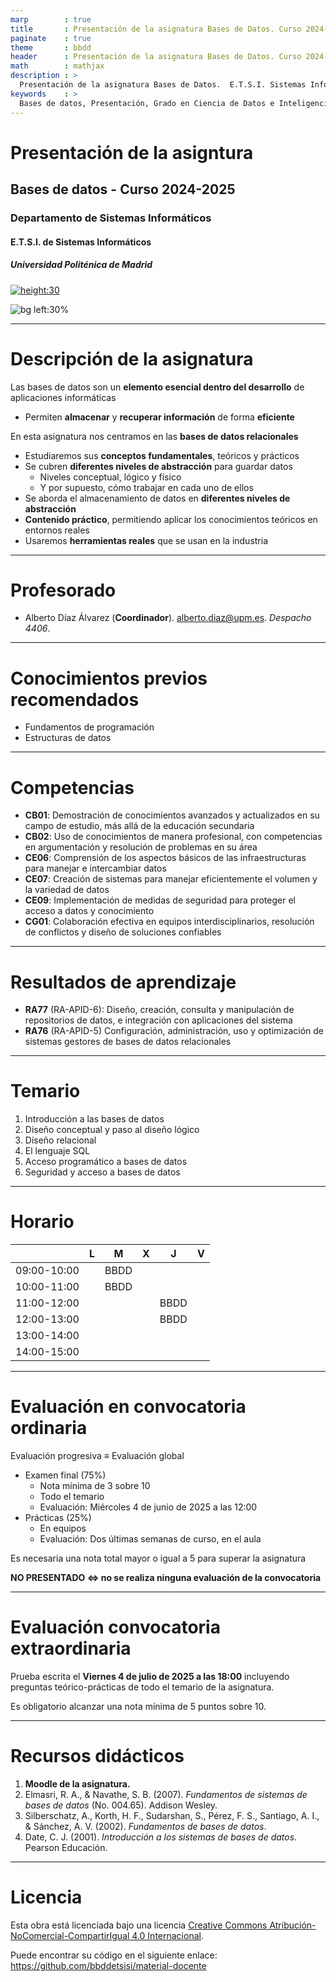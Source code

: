 ```yaml
---
marp        : true
title       : Presentación de la asignatura Bases de Datos. Curso 2024-2025.
paginate    : true
theme       : bbdd
header      : Presentación de la asignatura Bases de Datos. Curso 2024-2025.
math        : mathjax
description : >
  Presentación de la asignatura Bases de Datos.  E.T.S.I. Sistemas Informáticos (UPM). Grado en Ciencia de Datos e Inteligencia Artificial.
keywords    : >
  Bases de datos, Presentación, Grado en Ciencia de Datos e Inteligencia Artificial, ETSISI, UPM
---
```


<!-- _class: titlepage -->

# Presentación de la asigntura

## Bases de datos - Curso 2024-2025

### Departamento de Sistemas Informáticos

#### E.T.S.I. de Sistemas Informáticos

##### Universidad Politénica de Madrid

[![height:30](https://mirrors.creativecommons.org/presskit/buttons/80x15/svg/by-nc-sa.svg)](https://creativecommons.org/licenses/by-nc-sa/4.0/)

![bg left:30%](img/upm-logo.jpg)

---

# Descripción de la asignatura

Las bases de datos son un **elemento esencial dentro del desarrollo** de aplicaciones informáticas

- Permiten **almacenar** y **recuperar información** de forma **eficiente**

En esta asignatura nos centramos en las **bases de datos relacionales**

- Estudiaremos sus **conceptos fundamentales**, teóricos y prácticos
- Se cubren **diferentes niveles de abstracción** para guardar datos
  - Niveles conceptual, lógico y físico
  - Y por supuesto, cómo trabajar en cada uno de ellos
- Se aborda el almacenamiento de datos en **diferentes niveles de abstracción**
- **Contenido práctico**, permitiendo aplicar los conocimientos teóricos en entornos reales
- Usaremos **herramientas reales** que se usan en la industria

---

# Profesorado

- Alberto Díaz Álvarez (**Coordinador**). [alberto.diaz@upm.es](mailto:alberto.diaz@upm.es). *Despacho 4406*.

---

# Conocimientos previos recomendados

- Fundamentos de programación
- Estructuras de datos

---

# Competencias

- **CB01**: Demostración de conocimientos avanzados y actualizados en su campo de estudio, más allá de la educación secundaria
- **CB02**: Uso de conocimientos de manera profesional, con competencias en argumentación y resolución de problemas en su área
- **CE06**: Comprensión de los aspectos básicos de las infraestructuras para manejar e intercambiar datos
- **CE07**: Creación de sistemas para manejar eficientemente el volumen y la variedad de datos
- **CE09**: Implementación de medidas de seguridad para proteger el acceso a datos y conocimiento
- **CG01**: Colaboración efectiva en equipos interdisciplinarios, resolución de conflictos y diseño de soluciones confiables

---

# Resultados de aprendizaje

- **RA77** (RA-APID-6): Diseño, creación, consulta y manipulación de repositorios de datos, e integración con aplicaciones del sistema
- **RA76** (RA-APID-5) Configuración, administración, uso y optimización de sistemas gestores de bases de datos relacionales

---

# Temario

1. Introducción a las bases de datos
2. Diseño conceptual y paso al diseño lógico
3. Diseño relacional
4. El lenguaje SQL
5. Acceso programático a bases de datos
6. Seguridad y acceso a bases de datos

---

# Horario

|             | L    | M    | X    | J    | V    |
| ----------- | ---- | ---- | ---- | ---- | ---- |
| 09:00-10:00 |      | BBDD |      |      |      |
| 10:00-11:00 |      | BBDD |      |      |      |
| 11:00-12:00 |      |      |      | BBDD |      |
| 12:00-13:00 |      |      |      | BBDD |      |
| 13:00-14:00 |      |      |      |      |      |
| 14:00-15:00 |      |      |      |      |      |

---

# Evaluación en convocatoria ordinaria

Evaluación progresiva $\equiv$ Evaluación global

- Examen final (75%)
  - Nota mínima de 3 sobre 10
  - Todo el temario
  - Evaluación: Miércoles 4 de junio de 2025 a las 12:00
- Prácticas (25%)
  - En equipos
  - Evaluación: Dos últimas semanas de curso, en el aula

Es necesaria una nota total mayor o igual a 5 para superar la asignatura

**NO PRESENTADO $\iff$ no se realiza ninguna evaluación de la convocatoria**

---

# Evaluación convocatoria extraordinaria

Prueba escrita el **Viernes 4 de julio de 2025 a las 18:00** incluyendo preguntas teórico-prácticas de todo el temario de la asignatura.

Es obligatorio alcanzar una nota mínima de 5 puntos sobre 10.

---

# Recursos didácticos

1. **Moodle de la asignatura.**
2. Elmasri, R. A., & Navathe, S. B. (2007). *Fundamentos de sistemas de bases de datos* (No. 004.65). Addison Wesley.
3. Silberschatz, A., Korth, H. F., Sudarshan, S., Pérez, F. S., Santiago, A. I., & Sánchez, A. V. (2002). *Fundamentos de bases de datos*.
4. Date, C. J. (2001). *Introducción a los sistemas de bases de datos*. Pearson Educación.

---

# Licencia<!--_class: license -->

Esta obra está licenciada bajo una licencia [Creative Commons Atribución-NoComercial-CompartirIgual 4.0 Internacional](https://creativecommons.org/licenses/by-nc-sa/4.0/).

Puede encontrar su código en el siguiente enlace: <https://github.com/bbddetsisi/material-docente>
